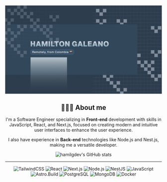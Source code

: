 ![Cover web profile](/assets/og.jpg)

<div align="center">

## 👨🏽‍💻 About me

I'm a Software Engineer specializing in **Front-end** development with skills in JavaScript, React, and Next.js, focused on creating modern and intuitive user interfaces to enhance the user experience.

I also have experience in **Back-end** technologies like Node.js and Nest.js, making me a versatile developer.

</div>

<div align="center">
   
   ![hamilgdev's GitHub stats](https://github-readme-stats.vercel.app/api?username=hamilgdev&show_icons=true&locale=es&theme=transparent&title_color=537895&icon_color=799CB7&text_color=39536B)
   
</div>

---

<div align="center">

![TailwindCSS](https://img.shields.io/badge/tailwindcss-%2338B2AC.svg?style=for-the-badge&logo=tailwind-css&logoColor=white)
![React](https://img.shields.io/badge/react-%2320232a.svg?style=for-the-badge&logo=react&logoColor=%2361DAFB)
![Next.js](https://img.shields.io/badge/next.js-%23000000.svg?style=for-the-badge&logo=next-dot-js&logoColor=white)
![Node.js](https://img.shields.io/badge/node.js-%23339933.svg?style=for-the-badge&logo=node-dot-js&logoColor=white)
![NestJS](https://img.shields.io/badge/nestjs-%23E0234E.svg?style=for-the-badge&logo=nestjs&logoColor=white)
![JavaScript](https://img.shields.io/badge/javascript-%23323330.svg?style=for-the-badge&logo=javascript&logoColor=%23F7DF1E)
![Astro.Build](https://img.shields.io/badge/Astro.build-%23000122.svg?style=for-the-badge&logo=astro&logoColor=white")
![PostgreSQL](https://img.shields.io/badge/postgresql-%23336791.svg?style=for-the-badge&logo=postgresql&logoColor=white)
![MongoDB](https://img.shields.io/badge/mongodb-%2347A248.svg?style=for-the-badge&logo=mongodb&logoColor=white)
![Docker](https://img.shields.io/badge/docker-%232496ED.svg?style=for-the-badge&logo=docker&logoColor=white)

</div>
